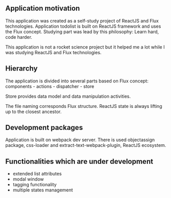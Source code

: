 ## Application motivation
This application was created as a self-study project of ReactJS and Flux technologies.
Application todolist is built on ReactJS framework and uses the Flux concept.
Studying part was lead by this philosophy: Learn hard, code harder.

This application is not a rocket science project but it helped me a lot while 
I was studying ReactJS and Flux technologies. 

## Hierarchy
The application is divided into several parts based on Flux concept:
components - actions - dispatcher - store

Store provides data model and data manipulation activities.

The file naming corresponds Flux structure. ReactJS state is always lifting up to the closest
ancestor.

## Development packages
Application is built on webpack dev server. There is used objectassign package, 
css-loader and extract-text-webpack-plugin, ReactJS ecosystem.

## Functionalities which are under development
- extended list attributes
- modal window
- tagging functionality
- multiple states management